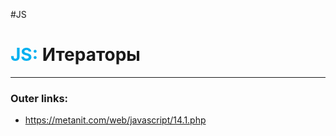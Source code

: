 #JS
# <font color="#00b0f0">JS:</font> Итераторы
---
### Outer links:
- https://metanit.com/web/javascript/14.1.php